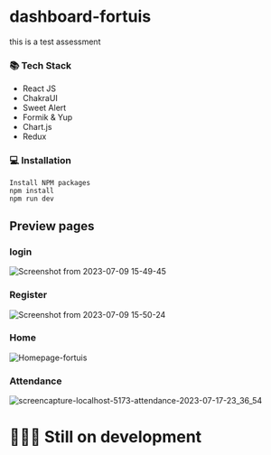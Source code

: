 # dashboard-fortuis
this is a test assessment 

### 📚 Tech Stack
- React JS
- ChakraUI
- Sweet Alert
- Formik & Yup
- Chart.js
- Redux

### 💻 Installation

```
Install NPM packages
npm install
npm run dev
```
  

## Preview pages
### login
![Screenshot from 2023-07-09 15-49-45](https://github.com/RendraAndriansyah/dashboard-fortuis/assets/112911127/2a24438c-c29f-462f-b2a3-5ad93594fd46)

### Register
![Screenshot from 2023-07-09 15-50-24](https://github.com/RendraAndriansyah/dashboard-fortuis/assets/112911127/afd43ab8-31dc-43a1-8df8-753626eb54d0)

### Home
![Homepage-fortuis](https://github.com/RendraAndriansyah/dashboard-fortuis/assets/112911127/e87c087b-650b-4d8c-bc52-06c917dcc5a6)

### Attendance
![screencapture-localhost-5173-attendance-2023-07-17-23_36_54](https://github.com/RendraAndriansyah/dashboard-fortuis/assets/112911127/3fd20d3e-1fa6-47dd-b7bd-4bd1da75b003)


# 🚨🚨🚨 Still on development
